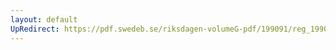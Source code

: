 ```yaml
---
layout: default
UpRedirect: https://pdf.swedeb.se/riksdagen-volumeG-pdf/199091/reg_199091/reg_199091_0797.pdf
---
```

